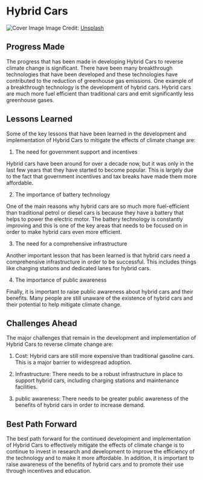 # Hybrid Cars

![Cover Image](https://images.unsplash.com/photo-1570394217969-3cb9e23a4068?crop=entropy&cs=tinysrgb&fit=max&fm=jpg&ixid=Mnw0NDM1NTZ8MHwxfHNlYXJjaHwxfHxIeWJyaWQlMjBDYXJzfGVufDB8fHx8MTY4MzA0OTEyMQ&ixlib=rb-4.0.3&q=80&w=1080)
Image Credit: [Unsplash](https://unsplash.com/@javiestebaan)

## Progress Made

The progress that has been made in developing Hybrid Cars to reverse climate change is significant. There have been many breakthrough technologies that have been developed and these technologies have contributed to the reduction of greenhouse gas emissions. One example of a breakthrough technology is the development of hybrid cars. Hybrid cars are much more fuel efficient than traditional cars and emit significantly less greenhouse gases.

## Lessons Learned

Some of the key lessons that have been learned in the development and implementation of Hybrid Cars to mitigate the effects of climate change are:

1. The need for government support and incentives

Hybrid cars have been around for over a decade now, but it was only in the last few years that they have started to become popular. This is largely due to the fact that government incentives and tax breaks have made them more affordable.

2. The importance of battery technology

One of the main reasons why hybrid cars are so much more fuel-efficient than traditional petrol or diesel cars is because they have a battery that helps to power the electric motor. The battery technology is constantly improving and this is one of the key areas that needs to be focused on in order to make hybrid cars even more efficient.

3. The need for a comprehensive infrastructure

Another important lesson that has been learned is that hybrid cars need a comprehensive infrastructure in order to be successful. This includes things like charging stations and dedicated lanes for hybrid cars.

4. The importance of public awareness

Finally, it is important to raise public awareness about hybrid cars and their benefits. Many people are still unaware of the existence of hybrid cars and their potential to help mitigate climate change.

## Challenges Ahead

The major challenges that remain in the development and implementation of Hybrid Cars to reverse climate change are:

1. Cost: Hybrid cars are still more expensive than traditional gasoline cars. This is a major barrier to widespread adoption.

2. Infrastructure: There needs to be a robust infrastructure in place to support hybrid cars, including charging stations and maintenance facilities.

3. public awareness: There needs to be greater public awareness of the benefits of hybrid cars in order to increase demand.

## Best Path Forward

The best path forward for the continued development and implementation of Hybrid Cars to effectively mitigate the effects of climate change is to continue to invest in research and development to improve the efficiency of the technology and to make it more affordable. In addition, it is important to raise awareness of the benefits of hybrid cars and to promote their use through incentives and education.
